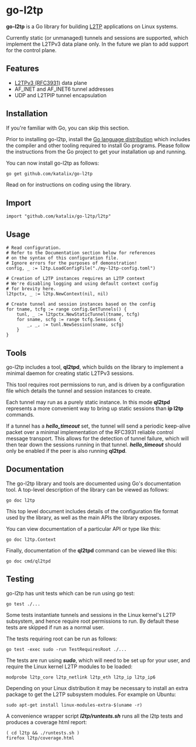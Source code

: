 # go-l2tp

**go-l2tp** is a Go library for building
[L2TP](https://en.wikipedia.org/wiki/Layer_2_Tunneling_Protocol) applications
on Linux systems.

Currently static (or unmanaged) tunnels and sessions are supported, which implement
the L2TPv3 data plane only.  In the future we plan to add support for the control plane.

## Features

* [L2TPv3 (RFC3931)](https://tools.ietf.org/html/rfc3931) data plane
* AF_INET and AF_INET6 tunnel addresses
* UDP and L2TPIP tunnel encapsulation

## Installation

If you're familiar with Go, you can skip this section.

Prior to installing go-l2tp, install the [Go language distribution](https://golang.org/dl/)
which includes the compiler and other tooling required to install Go programs.
Please follow the instructions from the Go project to get your installation up and running.

You can now install go-l2tp as follows:

    go get github.com/katalix/go-l2tp

Read on for instructions on coding using the library.

## Import

    import "github.com/katalix/go-l2tp/l2tp"

## Usage

	# Read configuration.
    # Refer to the Documentation section below for references
    # on the syntax of this configuration file.
	# Ignore errors for the purposes of demonstration!
	config, _ := l2tp.LoadConfigFile("./my-l2tp-config.toml")

	# Creation of L2TP instances requires an L2TP context
	# We're disabling logging and using default context config
	# for brevity here.
	l2tpctx, _ := l2tp.NewContext(nil, nil)

	# Create tunnel and session instances based on the config
	for tname, tcfg := range config.GetTunnels() {
		tunl, _ := l2tpctx.NewStaticTunnel(tname, tcfg)
		for sname, scfg := range tcfg.Sessions {
			_, _, := tunl.NewSession(sname, scfg)
		}
	}

## Tools

go-l2tp includes a tool, **ql2tpd**, which builds on the library to implement a minimal
daemon for creating static L2TPv3 sessions.

This tool requires root permissions to run, and is driven by a configuration file which
details the tunnel and session instances to create.

Each tunnel may run as a purely static instance.  In this mode **ql2tpd** represents
a more convenient way to bring up static sessions than **ip l2tp** commands.

If a tunnel has a ***hello_timeout*** set, the tunnel will send a periodic keep-alive
packet over a minimal implementation of the RFC3931 reliable control message transport.
This allows for the detection of tunnel failure, which will then tear down the sessions
running in that tunnel.  ***hello_timeout*** should only be enabled if the peer is also
running **ql2tpd**.

## Documentation

The go-l2tp library and tools are documented using Go's documentation tool.  A top-level
description of the library can be viewed as follows:

    go doc l2tp

This top level document includes details of the configuration file format used by the
library, as well as the main APIs the library exposes.

You can view documentation of a particular API or type like this:

    go doc l2tp.Context

Finally, documentation of the **ql2tpd** command can be viewed like this:

    go doc cmd/ql2tpd

## Testing

go-l2tp has unit tests which can be run using go test:

    go test ./...

Some tests instantiate tunnels and sessions in the Linux kernel's L2TP subsystem,
and hence require root permissions to run.  By default these tests are skipped if
run as a normal user.

The tests requiring root can be run as follows:

    go test -exec sudo -run TestRequiresRoot ./...

The tests are run using ***sudo***, which will need to be set up for your user,
and require the Linux kernel L2TP modules to be loaded:

    modprobe l2tp_core l2tp_netlink l2tp_eth l2tp_ip l2tp_ip6

Depending on your Linux distribution it may be necessary to install an extra package to
get the L2TP subsystem modules.  For example on Ubuntu:

    sudo apt-get install linux-modules-extra-$(uname -r)

A convenience wrapper script ***l2tp/runtests.sh*** runs all the l2tp tests and
produces a coverage html report:

    ( cd l2tp && ./runtests.sh )
    firefox l2tp/coverage.html
